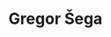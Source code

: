 ---
SICRIS: null
draft: false
fixName: gregor_šega
lab: null
labPos: null
location: null
mailInfo: Gregor.Sega@fmf.uni-lj.si
officeHours: null
profName: Gregor Šega
profTitle: Zunanji sodelavec
telephoneInfo: null
title: Gregor Šega
---